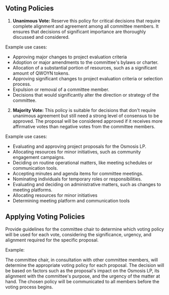 ## Voting Policies

1. **Unanimous Vote:** Reserve this policy for critical decisions that require complete alignment and agreement among all committee members. It ensures that decisions of significant importance are thoroughly discussed and considered.

Example use cases:

- Approving major changes to project evaluation criteria
- Adoption or major amendments to the committee's bylaws or charter.
- Allocation of a substantial portion of resources, such as a significant amount of QWOYN tokens.
- Approving significant changes to project evaluation criteria or selection process.
- Expulsion or removal of a committee member.
- Decisions that would significantly alter the direction or strategy of the committee.

2. **Majority Vote:** This policy is suitable for decisions that don't require unanimous agreement but still need a strong level of consensus to be approved. The proposal will be considered approved if it receives more affirmative votes than negative votes from the committee members.

Example use cases:

- Evaluating and approving project proposals for the Osmosis LP.
- Allocating resources for minor initiatives, such as community engagement campaigns.
- Deciding on routine operational matters, like meeting schedules or communication tools.
- Accepting minutes and agenda items for committee meetings.
- Nominating individuals for temporary roles or responsibilities.
- Evaluating and deciding on administrative matters, such as changes to meeting platforms.
- Allocating resources for minor initiatives
- Determining meeting platform and communication tools

## Applying Voting Policies

Provide guidelines for the committee chair to determine which voting policy will be used for each vote, considering the significance, urgency, and alignment required for the specific proposal.

Example:

The committee chair, in consultation with other committee members, will determine the appropriate voting policy for each proposal. The decision will be based on factors such as the proposal's impact on the Osmosis LP, its alignment with the committee's purpose, and the urgency of the matter at hand. The chosen policy will be communicated to all members before the voting process begins.